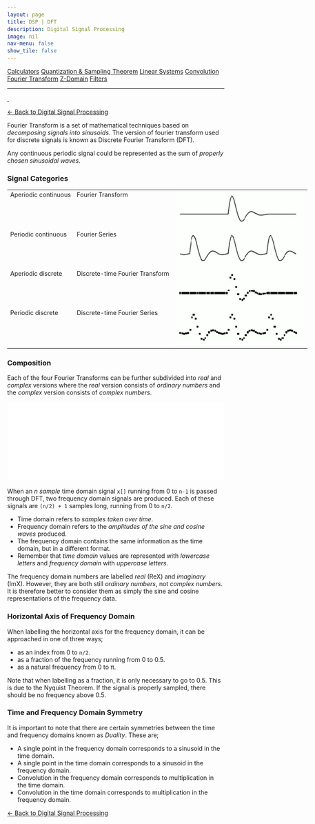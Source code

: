 ```yaml
---
layout: page
title: DSP | DFT
description: Digital Signal Processing
image: nil
nav-menu: false
show_tile: false
---
```


<a href="../calculators.html" class="button small">Calculators</a>
<a href="../sampling-theorem.html" class="button small">Quantization & Sampling Theorem</a>
<a href="../linear-systems.html" class="button small">Linear Systems</a>
<a href="../convolution.html" class="button small">Convolution</a>
<a href="../fourier-transform" class="button special small">Fourier Transform</a>
<a href="../z-domain" class="button small">Z-Domain</a>
<a href="../filters" class="button small">Filters</a>

<hr />

<a href="./" style="border-bottom: none;"><i class="icon fa-home">&nbsp;</i></a>

<a href="/digital-signal-processing">&#x2190; Back to Digital Signal Processing</a>

Fourier Transform is a set of mathematical techniques based on *decomposing signals into sinusoids*. The version of fourier transform used for discrete signals is known as Discrete Fourier Transform (DFT).

Any continuous periodic signal could be represented as the sum of *properly chosen sinusoidal waves*.

### Signal Categories

<table style="width: 1000px;">
  <tr>
    <td style="vertical-align: top;">
      Aperiodic continuous
    </td>
    <td style="vertical-align: top;">
      Fourier Transform
    </td>    
    <td style="vertical-align: top;" rowspan="4">
      <img src="/assets/images/dsp/types-of-signal.png" width="300" />
    </td>
  </tr>
  <tr>
    <td style="vertical-align: top;">
      Periodic continuous
    </td>
    <td style="vertical-align: top;">
      Fourier Series
    </td>
  </tr>
  <tr>
    <td style="vertical-align: top;">
      Aperiodic discrete
    </td>
    <td style="vertical-align: top;">
      Discrete-time Fourier Transform
    </td>
  </tr>
  <tr>
    <td style="vertical-align: top;">
      Periodic discrete
    </td>
    <td style="vertical-align: top;">
      Discrete-time Fourier Series
    </td>
  </tr>
</table>

### Composition

Each of the four Fourier Transforms can be further subdivided into *real* and *complex* versions where the *real* version consists of *ordinary numbers* and the *complex* version consists of *complex numbers*.

<img src="/assets/images/dsp/dft-decomposition.png" />

When an *n sample* time domain signal <code>x[]</code> running from 0 to <code>n-1</code> is passed through DFT, two frequency domain signals are produced. Each of these signals are <code>(n/2) + 1</code> samples long, running from 0 to <code>n/2</code>.

* Time domain refers to _samples taken over time_.
* Frequency domain refers to the _amplitudes of the sine and cosine waves_ produced.
* The frequency domain contains the same information as the time domain, but in a different format.
* Remember that *time domain* values are represented with *lowercase letters* and *frequency domain* with *uppercase letters*.

The frequency domain numbers are labelled *real* (ReX) and *imaginary* (ImX). However, they are both still *ordinary numbers*, <stong>not</stong> *complex numbers*. It is therefore better to consider them as simply the sine and cosine representations of the frequency data.

### Horizontal Axis of Frequency Domain

When labelling the horizontal axis for the frequency domain, it can be approached in one of three ways;

* as an index from 0 to <code>n/2</code>.
* as a fraction of the frequency running from 0 to 0.5.
* as a natural frequency from 0 to &pi;.

Note that when labelling as a fraction, it is only necessary to go to 0.5. This is due to the Nyquist Theorem. If the signal is properly sampled, there should be no frequency above 0.5.

### Time and Frequency Domain Symmetry

It is important to note that there are certain symmetries between the time and frequency domains known as *Duality*. These are;

* A single point in the frequency domain corresponds to a sinusoid in the time domain.
* A single point in the time domain corresponds to a sinusoid in the frequency domain.
* Convolution in the frequency domain corresponds to multiplication in the time domain.
* Convolution in the time domain corresponds to multiplication in the frequency domain.

<a href="/digital-signal-processing">&#x2190; Back to Digital Signal Processing</a>
